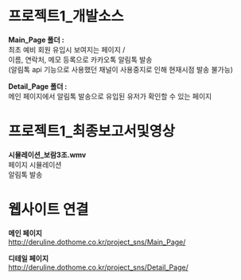 # 프로젝트1_개발소스

**Main_Page 폴더 :**
  <br/>최초 예비 회원 유입시 보여지는 페이지 / 
  <br/>이름, 연락처, 메모 등록으로 카카오톡 알림톡 발송 
  <br/>(알림톡 api 기능으로 사용했던 채널이 사용중지로 인해 현재시점 발송 불가능) 
  
**Detail_Page 폴더 :** 
  <br/>메인 페이지에서 알림톡 발송으로 유입된 유저가 확인할 수 있는 페이지

# 프로젝트1_최종보고서및영상

**시뮬레이션_보람3조.wmv**
  <br/>페이지 시뮬레이션
  <br/>알림톡 발송 

# 웹사이트 연결

**메인 페이지**
  <br/> http://deruline.dothome.co.kr/project_sns/Main_Page/
  
**디테일 페이지**
  <br/> http://deruline.dothome.co.kr/project_sns/Detail_Page/
